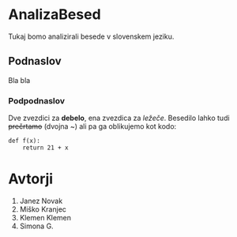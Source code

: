 # AnalizaBesed

Tukaj bomo analizirali besede v slovenskem jeziku.

## Podnaslov

Bla bla

### Podpodnaslov

Dve zvezdici za **debelo**, ena zvezdica za *ležeče*.
Besedilo lahko tudi ~~prečrtamo~~ (dvojna ~) ali pa ga oblikujemo
kot kodo:

```
def f(x):
    return 21 + x
```

# Avtorji

1. Janez Novak
2. Miško Kranjec
3. Klemen Klemen
4. Simona G.


